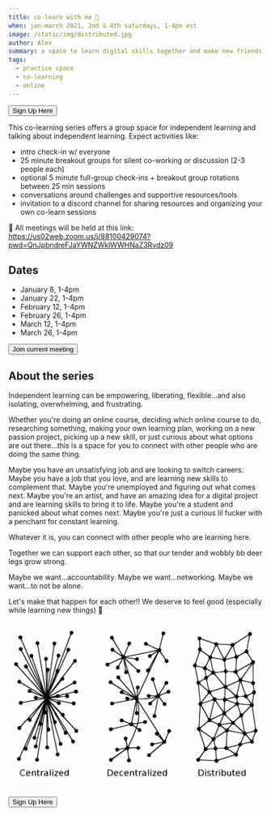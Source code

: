 ```yaml
---
title: co-learn with me 🌱
when: jan-march 2021, 2nd & 4th saturdays, 1-4pm est
image: /static/img/distributed.jpg
author: Alex
summary: a space to learn digital skills together and make new friends
tags:
  - practice space
  - co-learning
  - online
---
```

<a href="https://airtable.com/shrkGJnQduoue7Rqa" target="_blank"><button> Sign Up Here</button></a>

This co-learning series offers a group space for independent learning and talking about independent learning. Expect activities like:

* intro check-in w/ everyone
* 25 minute breakout groups for silent co-working or discussion (2-3 people each)
* optional 5 minute full-group check-ins + breakout group rotations between 25 min sessions
* conversations around challenges and supportive resources/tools
* invitation to a discord channel for sharing resources and organizing your own co-learn sessions

🔗 All meetings will be held at this link: [](https://meet.jit.si/loving.computer)<https://us02web.zoom.us/j/88100429074?pwd=QnJpbndreFJaYWNZWklWWHNaZ3Rvdz09>

## Dates

* January 8, 1-4pm
* January 22, 1-4pm
* February 12, 1-4pm
* February 26, 1-4pm
* March 12, 1-4pm
* March 26, 1-4pm

<a href="https://us02web.zoom.us/j/88100429074?pwd=QnJpbndreFJaYWNZWklWWHNaZ3Rvdz09" target="_blank"><button> Join current meeting</button></a>

## About the series

Independent learning can be empowering, liberating, flexible...and also isolating, overwhelming, and frustrating.

Whether you're doing an online course, deciding which online course to do, researching something, making your own learning plan, working on a new passion project, picking up a new skill, or just curious about what options are out there...this is a space for you to connect with other people who are doing the same thing.

Maybe you have an unsatisfying job and are looking to switch careers. Maybe you have a job that you love, and are learning new skills to complement that. Maybe you're unemployed and figuring out what comes next. Maybe you're an artist, and have an amazing idea for a digital project and are learning skills to bring it to life. Maybe you're a student and panicked about what comes next. Maybe you're just a curious lil fucker with a penchant for constant learning.

Whatever it is, you can connect with other people who are learning here. 

Together we can support each other, so that our tender and wobbly bb deer legs grow strong.

Maybe we want...accountability. Maybe we want...networking. Maybe we want...to not be alone.

Let's make that happen for each other!! We deserve to feel good (especially while learning new things) 🌷

![](/static/img/distributed.jpg)

<a href="https://airtable.com/shrkGJnQduoue7Rqa" target="_blank"><button> Sign Up Here</button></a>
